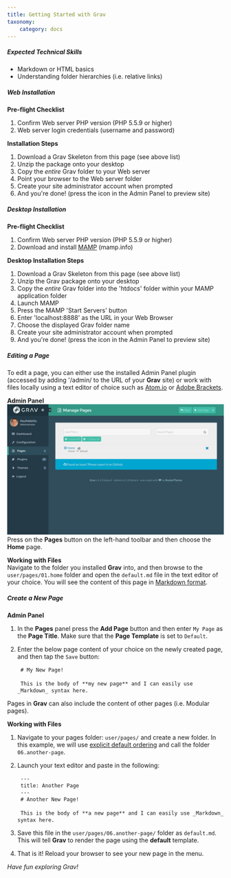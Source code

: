 ```yaml
---
title: Getting Started with Grav
taxonomy:
    category: docs
---
```


##### Expected Technical Skills

* Markdown or HTML basics
* Understanding folder hierarchies (i.e. relative links)

##### Web Installation
**Pre-flight Checklist**  
1. Confirm Web server PHP version (PHP 5.5.9 or higher)
1. Web server login credentials (username and password)

**Installation Steps**  
1. Download a Grav Skeleton from this page (see above list)
1. Unzip the package onto your desktop
1. Copy the _entire_ Grav folder to your Web server
1. Point your browser to the Web server folder
1. Create your site administrator account when prompted
1. And you're done! (press the <i class="fa fa-arrow-circle-right"></i> icon in the Admin Panel to preview site)

##### Desktop Installation
**Pre-flight Checklist**  
1. Confirm Web server PHP version (PHP 5.5.9 or higher)
1. Download and install [MAMP](https://www.mamp.info/) (mamp.info)

**Desktop Installation Steps**  
1. Download a Grav Skeleton from this page (see above list)
1. Unzip the Grav package onto your desktop
1. Copy the _entire_ Grav folder into the 'htdocs' folder within your MAMP application folder
1. Launch MAMP
1. Press the MAMP 'Start Servers' button
1. Enter 'localhost:8888' as the URL in your Web Browser
1. Choose the displayed Grav folder name
1. Create your site administrator account when prompted
1. And you're done! (press the <i class="fa fa-arrow-circle-right"></i> icon in the Admin Panel to preview site)

##### Editing a Page

To edit a page, you can either use the installed Admin Panel plugin (accessed by adding '/admin/ to the URL of your **Grav** site) or work with files locally using a text editor of choice such as [Atom.io](http://atom.io) or [Adobe Brackets](http://brackets.io).

**Admin Panel**  
![Image of Grav Admin Panel](admin-panel-pages.png?resize=600,400)  
Press on the **Pages** button on the left-hand toolbar and then choose the **Home** page.

**Working with Files**  
Navigate to the folder you installed **Grav** into, and then browse to the `user/pages/01.home` folder and open the `default.md` file in the text editor of your choice. You will see the content of this page in [Markdown format](http://learn.getgrav.org/content/markdown).

##### Create a New Page

**Admin Panel**  
1. In the **Pages** panel press the **Add Page** button and then enter `My Page` as the **Page Title**. Make sure that the **Page Template** is set to `Default`.  
2. Enter the below page content of your choice on the newly created page, and then tap the `Save` button:

        # My New Page!

        This is the body of **my new page** and I can easily use _Markdown_ syntax here.

Pages in **Grav** can also include the content of other pages (i.e. Modular pages).

**Working with Files**  
1. Navigate to your pages folder: `user/pages/` and create a new folder.  In this example, we will use [explicit default ordering](http://learn.getgrav.org/content/content-pages) and call the folder `06.another-page`.
2. Launch your text editor and paste in the following:

        ---
        title: Another Page
        ---
        # Another New Page!

        This is the body of **a new page** and I can easily use _Markdown_ syntax here.

3. Save this file in the `user/pages/06.another-page/` folder as `default.md`. This will tell **Grav** to render the page using the **default** template.
4. That is it! Reload your browser to see your new page in the menu.

_Have fun exploring Grav!_
